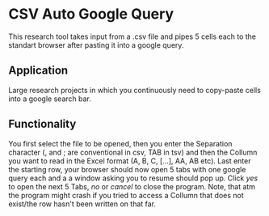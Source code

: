 # CSV Auto Google Query

This research tool takes input from a .csv file and pipes 5 cells each to the standart browser after pasting it into a google query.

## Application
Large research projects in which you continuously need to copy-paste cells into a google search bar.

## Functionality
You first select the file to be opened, then you enter the Separation character (, and ; are conventional in csv, TAB in tsv) and then the Collumn you want to read in the Excel format (A, B, C, [...], AA, AB etc). Last enter the starting row, your browser should now open 5 tabs with one google query each and a a window asking you to resume should pop up. Click *yes* to open the next 5 Tabs, *no* or *cancel* to close the program. Note, that atm the program might crash if you tried to access a Collumn that does not exist/the row hasn't been written on that far.

